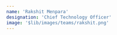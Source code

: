 ```yaml
---
name: 'Rakshit Menpara'
designation: 'Chief Technology Officer'
image: '$lib/images/teams/rakshit.png'
---
```


